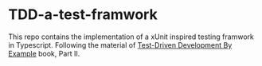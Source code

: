 # TDD-a-test-framwork

This repo contains the implementation of a xUnit inspired testing framwork in Typescript.
Following the material of [Test-Driven Development By Example](https://www.oreilly.com/library/view/test-driven-development/0321146530/) book, Part II.
